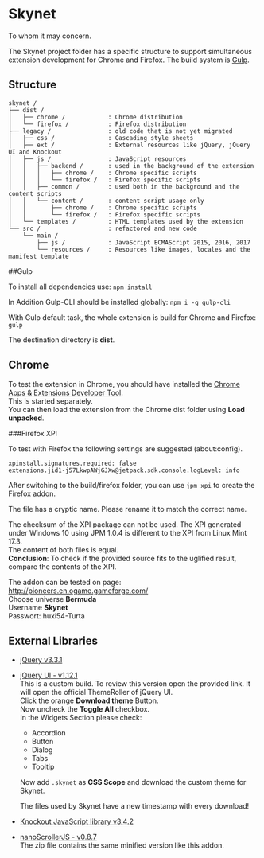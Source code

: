# Skynet #

To whom it may concern.

The Skynet project folder has a specific structure to support simultaneous extension development
for Chrome and Firefox.
The build system is [Gulp][gulp].

## Structure ##

    skynet /
    ├── dist /
    │   ├── chrome /            : Chrome distribution
    │   └── firefox /           : Firefox distribution
    ├── legacy /                : old code that is not yet migrated
    │   ├── css /               : Cascading style sheets
    │   ├── ext /               : External resources like jQuery, jQuery UI and Knockout
    │   ├── js /                : JavaScript resources
    │   │   ├── backend /       : used in the background of the extension
    │   │   │   ├── chrome /    : Chrome specific scripts
    │   │   │   └── firefox /   : Firefox specific scripts
    │   │   ├── common /        : used both in the background and the content scripts
    │   │   └── content /       : content script usage only
    │   │       ├── chrome /    : Chrome specific scripts
    │   │       └── firefox /   : Firefox specific scripts
    │   └── templates /         : HTML templates used by the extension
    └── src /                   : refactored and new code
        └── main /
            ├── js /            : JavaScript ECMAScript 2015, 2016, 2017
            └── resources /     : Resources like images, locales and the manifest template
    
##Gulp

To install all dependencies use: `npm install`

In Addition Gulp-CLI should be installed globally: `npm i -g gulp-cli`

With Gulp default task, the whole extension is build for Chrome and Firefox: `gulp`

The destination directory is **dist**.

## Chrome

To test the extension in Chrome, you should have installed the
[Chrome Apps & Extensions Developer Tool][chrome-apps-extension].  
This is started separately.  
You can then load the extension from the Chrome dist folder using **Load unpacked**.

###Firefox XPI

To test with Firefox the following settings are suggested (about:config).

	xpinstall.signatures.required: false
	extensions.jid1-j57LkwpAWjGJXw@jetpack.sdk.console.logLevel: info

After switching to the build/firefox folder, you can use `jpm xpi` to create the Firefox addon.

The file has a cryptic name. Please rename it to match the correct name.

The checksum of the XPI package can not be used. The XPI generated under Windows 10 using JPM 1.0.4 is different to the XPI from Linux Mint 17.3.  
The content of both files is equal.  
**Conclusion**: To check if the provided source fits to the uglified result, compare the contents of the XPI.

The addon can be tested on page: http://pioneers.en.ogame.gameforge.com/  
Choose universe **Bermuda**  
Username **Skynet**  
Passwort: huxi54-Turta

## External Libraries ##

 - [jQuery v3.3.1][jquery]

 - [jQuery UI - v1.12.1][jqueryui]  
    This is a custom build. To review this version open the provided link. It will open the official
    ThemeRoller of jQuery UI.  
    Click the orange **Download theme** Button.  
    Now uncheck the **Toggle All** checkbox.  
    In the Widgets Section please check:
    - Accordion
    - Button
    - Dialog
    - Tabs
    - Tooltip
    
    Now add `.skynet` as **CSS Scope** and download the custom theme for Skynet.
    
    The files used by Skynet have a new timestamp with every download!

 - [Knockout JavaScript library v3.4.2][knockout]
 
 - [nanoScrollerJS - v0.8.7][nanoscroller]  
    The zip file contains the same minified version like this addon.

[chrome-apps-extension]: https://chrome.google.com/webstore/detail/chrome-apps-extensions-de/ohmmkhmmmpcnpikjeljgnaoabkaalbgc
[gulp]: https://github.com/gulpjs/gulp
[jquery]: https://code.jquery.com/jquery-3.3.1.slim.min.js
[jqueryui]: http://jqueryui.com/themeroller/?scope=.skynet&folderName=skynet&ctl=themeroller&bgImgOpacityError=40&bgImgOpacityHighlight=80&bgImgOpacityActive=30&bgImgOpacityHover=40&bgImgOpacityDefault=20&bgImgOpacityContent=25&bgImgOpacityHeader=25&cornerRadiusShadow=8px&offsetLeftShadow=-7px&offsetTopShadow=-7px&thicknessShadow=7px&opacityShadow=60&bgImgOpacityShadow=30&bgTextureShadow=flat&bgColorShadow=cccccc&opacityOverlay=80&bgImgOpacityOverlay=50&bgTextureOverlay=flat&bgColorOverlay=5c5c5c&iconColorError=a83300&fcError=111111&borderColorError=ffb73d&bgTextureError=glass&bgColorError=ffc73d&iconColorHighlight=4b8e0b&fcHighlight=2e7db2&borderColorHighlight=cccccc&bgTextureHighlight=highlight_soft&bgColorHighlight=eeeeee&iconColorActive=222222&fcActive=ffffff&borderColorActive=555555&bgTextureActive=glass&bgColorActive=444444&iconColorHover=ffffff&fcHover=ffffff&borderColorHover=59b4d4&bgTextureHover=glass&bgColorHover=0078a3&iconColorDefault=cccccc&fcDefault=eeeeee&borderColorDefault=666666&bgTextureDefault=glass&bgColorDefault=555555&iconColorContent=cccccc&fcContent=ffffff&borderColorContent=666666&bgTextureContent=inset_soft&bgColorContent=000000&iconColorHeader=ffffff&fcHeader=ffffff&borderColorHeader=333333&bgTextureHeader=gloss_wave&bgColorHeader=333333&cornerRadius=6px&fwDefault=bold&fsDefault=11px&ffDefault=Verdana%2C%20sans
[knockout]: http://knockoutjs.com/downloads/knockout-3.4.2.js
[mocha]: https://mochajs.org/
[nanoscroller]: https://github.com/jamesflorentino/nanoScrollerJS/releases/tag/0.8.7
